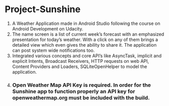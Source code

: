 # Project-Sunshine
1. A Weather Application made in Android Studio following the course on Android Development on Udacity.
2. The name screen is a list of current week’s forecast with an emphasized presentation for today’s weather. With a click on any of them      brings a detailed view which even gives the ability to share it. The application can post system wide notifications too.
3. Integrated various concepts and core API’s like AsyncTask, implicit and explicit Intents, Broadcast Receivers, HTTP requests on web        API, Content Providers and Loaders, SQLiteOpenHelper to model the application.
4. ### Open Weather Map API Key is required. In order for the Sunshine app to function properly an API key for openweathermap.org must be    included with the build.
